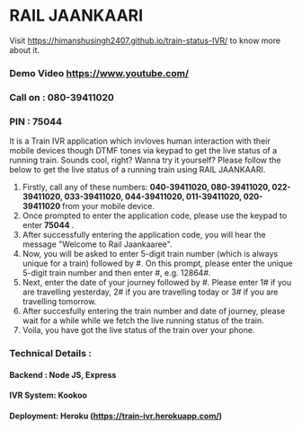 # RAIL JAANKAARI

Visit https://himanshusingh2407.github.io/train-status-IVR/ to know more about it.
### Demo Video https://www.youtube.com/
### Call on : <b>080-39411020</b>
### PIN : <b>75044</b>

It is a Train IVR application which invloves human interaction with their mobile devices though DTMF tones via keypad to get the live status of a running train.
Sounds cool, right? Wanna try it yourself? Please follow the below to get the live status of a running train using RAIL JAANKAARI.

1. Firstly, call any of these numbers: <b> 040-39411020, 080-39411020, 022-39411020, 033-39411020, 044-39411020, 011-39411020, 020-39411020 </b> from your mobile device.
2. Once prompted to enter the application code, please use the keypad to enter <b>75044 </b>.
3. After successfully entering the application code, you will hear the message "Welcome to Rail Jaankaaree".
4. Now, you will be asked to enter 5-digit train number (which is always unique for a train) followed by #. On this prompt, please enter the unique 5-digit train number and then enter #, e.g. 12864#.
5. Next, enter the date of your journey followed by #. Please enter 1# if you are travelling yesterday, 2# if you are travelling today or 3# if you are travelling tomorrow.
6. After succesfully entering the train number and date of journey, please wait for a while while we fetch the live running status of the train.
7. Voila, you have got the live status of the train over your phone.


### Technical Details :
#### Backend : Node JS, Express
#### IVR System: Kookoo
#### Deployment: Heroku (https://train-ivr.herokuapp.com/)
